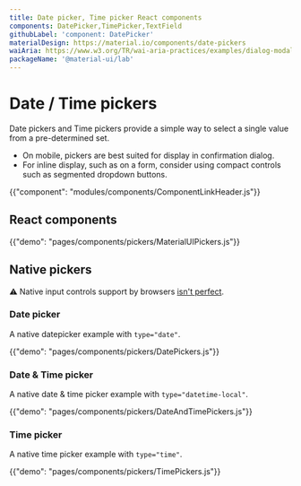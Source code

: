 ```yaml
---
title: Date picker, Time picker React components
components: DatePicker,TimePicker,TextField
githubLabel: 'component: DatePicker'
materialDesign: https://material.io/components/date-pickers
waiAria: https://www.w3.org/TR/wai-aria-practices/examples/dialog-modal/datepicker-dialog.html
packageName: '@material-ui/lab'
---
```


# Date / Time pickers

<p class="description">Date pickers and Time pickers provide a simple way to select a single value from a pre-determined set.</p>

- On mobile, pickers are best suited for display in confirmation dialog.
- For inline display, such as on a form, consider using compact controls such as segmented dropdown buttons.

{{"component": "modules/components/ComponentLinkHeader.js"}}

## React components

{{"demo": "pages/components/pickers/MaterialUIPickers.js"}}

## Native pickers

⚠️ Native input controls support by browsers [isn't perfect](https://caniuse.com/#feat=input-datetime).

### Date picker

A native datepicker example with `type="date"`.

{{"demo": "pages/components/pickers/DatePickers.js"}}

### Date & Time picker

A native date & time picker example with `type="datetime-local"`.

{{"demo": "pages/components/pickers/DateAndTimePickers.js"}}

### Time picker

A native time picker example with `type="time"`.

{{"demo": "pages/components/pickers/TimePickers.js"}}
